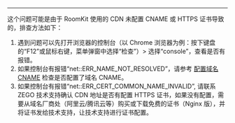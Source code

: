 <Title>Web 平台上，RoomKit 大班课，作为学生加入时看不到教师的画面如何处理？</Title>


---

这个问题可能是由于 RoomKit 使用的 CDN 未配置 CNAME 或 HTTPS 证书导致的，排查方法如下：

1. 遇到问题可以先打开浏览器的控制台（以 Chrome 浏览器为例：按下键盘的“F12”或鼠标右键，菜单弹窗中选择“检查”）> 选择“console”，查看是否有报错。
2. 如果控制台有报错“net::ERR_NAME_NOT_RESOLVED”，请参考 [配置域名 CNAME](/console/configure-cname) 检查是否配置了域名 CNAME。
3. 如果控制台有报错“net::ERR_CERT_COMMON_NAME_INVALID”, 请联系 ZEGO 技术支持确认 CDN 地址是否有配置 HTTPS 证书，如果没有配置，需要从域名厂商处（阿里云/腾讯云等）购买或下载免费的证书（Nginx 版），并将证书发给技术支持，让技术支持进行证书配置。
